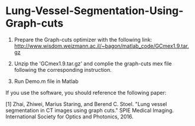 # Lung-Vessel-Segmentation-Using-Graph-cuts

1. Prepare the Graph-cuts optimizer with the following link: 
http://www.wisdom.weizmann.ac.il/~bagon/matlab_code/GCmex1.9.tar.gz

2. Unzip the 'GCmex1.9.tar.gz' and complie the graph-cuts mex file following the corresponding instruction.

3. Run Demo.m file in Matlab

If you use the software, you should reference the following paper:

[1] Zhai, Zhiwei, Marius Staring, and Berend C. Stoel. "Lung vessel segmentation in CT images using graph cuts." SPIE Medical Imaging. International Society for Optics and Photonics, 2016.
